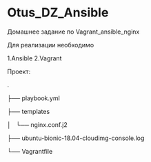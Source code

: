 # Otus_DZ_Ansible
Домашнее задание по Vagrant_ansible_nginx

Для реализации необходимо

1.Ansible
2.Vagrant

Проект:

.

├── playbook.yml

├── templates

│   └── nginx.conf.j2

├── ubuntu-bionic-18.04-cloudimg-console.log

└── Vagrantfile
